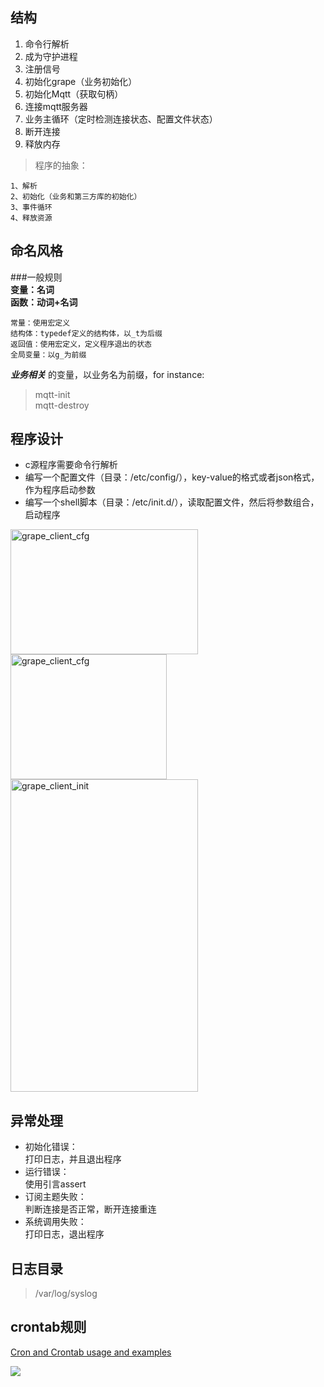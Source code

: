 ## 结构  
1. 命令行解析
2. 成为守护进程
3. 注册信号
4. 初始化grape（业务初始化）
5. 初始化Mqtt（获取句柄）
6. 连接mqtt服务器
7. 业务主循环（定时检测连接状态、配置文件状态）
8. 断开连接
9. 释放内存 

> 程序的抽象：  


	1、解析
	2、初始化（业务和第三方库的初始化）
	3、事件循环
	4、释放资源

## 命名风格  
###一般规则  
**变量：名词**  
**函数：动词+名词**  

	常量：使用宏定义
	结构体：typedef定义的结构体，以_t为后缀
	返回值：使用宏定义，定义程序退出的状态
	全局变量：以g_为前缀  
***业务相关*** 的变量，以业务名为前缀，for instance:  
> mqtt-init  
> mqtt-destroy


## 程序设计  
+ c源程序需要命令行解析  
+ 编写一个配置文件（目录：/etc/config/），key-value的格式或者json格式，作为程序启动参数  
+ 编写一个shell脚本（目录：/etc/init.d/），读取配置文件，然后将参数组合，启动程序  

<img src="http://i.imgur.com/Yza6Ux8.jpg" width = "300" height = "200" alt="grape_client_cfg" align=center />
<img src="http://i.imgur.com/1Q4Oy0w.jpg" width = "250" height = "200" alt="grape_client_cfg" align=center />
<img src="http://i.imgur.com/QOrtVeI.jpg" width = "300" height = "500" alt="grape_client_init" align=center />


## 异常处理  
+ 初始化错误：  
	打印日志，并且退出程序
+ 运行错误：  
	使用引言assert
+ 订阅主题失败：  
	判断连接是否正常，断开连接重连  
+ 系统调用失败：  
	打印日志，退出程序  

## 日志目录  
> /var/log/syslog  

## crontab规则  
[Cron and Crontab usage and examples](https://www.pantz.org/software/cron/croninfo.html)  

![](http://i.imgur.com/bkJ8ate.jpg)

